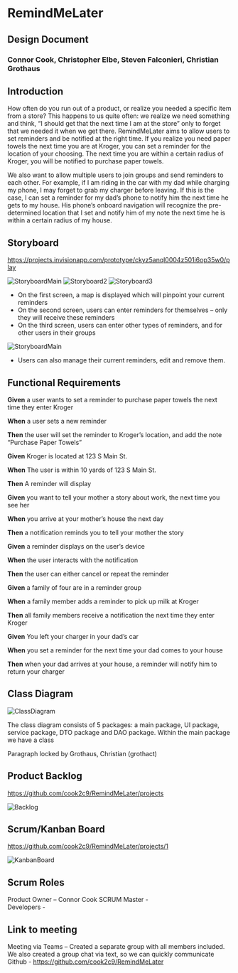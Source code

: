 # RemindMeLater
## Design Document
### Connor Cook, Christopher Elbe, Steven Falconieri, Christian Grothaus 

## Introduction 
How often do you run out of a product, or realize you needed a specific item from a store? This happens to us quite often: we realize we need something and think, “I should get that the next time I am at the store” only to forget that we needed it when we get there. RemindMeLater aims to allow users to set reminders and be notified at the right time. If you realize you need paper towels the next time you are at Kroger, you can set a reminder for the location of your choosing. The next time you are within a certain radius of Kroger, you will be notified to purchase paper towels.  

We also want to allow multiple users to join groups and send reminders to each other. For example, if I am riding in the car with my dad while charging my phone, I may forget to grab my charger before leaving. If this is the case, I can set a reminder for my dad’s phone to notify him the next time he gets to my house. His phone’s onboard navigation will recognize the pre-determined location that I set and notify him of my note the next time he is within a certain radius of my house.  

## Storyboard 
https://projects.invisionapp.com/prototype/ckyz5anql0004z501i6op35w0/play 


![StoryboardMain](https://user-images.githubusercontent.com/26448642/151712166-10061b3d-7f2c-4638-bc32-113db4d55f9b.png)
![Storyboard2](https://user-images.githubusercontent.com/26448642/151712175-28c628ff-390a-4ac2-8444-20f44ffa364d.png)
![Storyboard3](https://user-images.githubusercontent.com/26448642/151712184-24ce892a-1602-4927-ba63-3f8cbb9747a6.png)

- On the first screen, a map is displayed which will pinpoint your current reminders 
- On the second screen, users can enter reminders for themselves – only they will receive these reminders 
- On the third screen, users can enter other types of reminders, and for other users in their groups 

![StoryboardMain](https://user-images.githubusercontent.com/26448642/151712191-523c4e74-a8c9-4718-a101-2a3aeb270870.png)
- Users can also manage their current reminders, edit and remove them.  

## Functional Requirements 
**Given** a user wants to set a reminder to purchase paper towels the next time they enter Kroger  

**When** a user sets a new reminder 

**Then** the user will set the reminder to Kroger’s location, and add the note “Purchase Paper Towels”  

  
**Given** Kroger is located at 123 S Main St. 

**When** The user is within 10 yards of 123 S Main St.  

**Then** A reminder will display  

  
**Given** you want to tell your mother a story about work, the next time you see her 

**When** you arrive at your mother’s house the next day  

**Then** a notification reminds you to tell your mother the story  
  
    
**Given** a reminder displays on the user’s device  

**When** the user interacts with the notification  

**Then** the user can either cancel or repeat the reminder  

  
**Given** a family of four are in a reminder group  

**When** a family member adds a reminder to pick up milk at Kroger  

**Then** all family members receive a notification the next time they enter Kroger  

  
**Given** You left your charger in your dad’s car 

**When** you set a reminder for the next time your dad comes to your house 

**Then** when your dad arrives at your house, a reminder will notify him to return your charger 

   
## Class Diagram 
![ClassDiagram](https://user-images.githubusercontent.com/26448642/151712249-1223edec-e8d8-434a-840d-95da18b3d050.png)

The class diagram consists of 5 packages: a main package, UI package, service package, DTO package and DAO package.  Within the main package we have a class  

Paragraph locked by Grothaus, Christian (grothact)
 

## Product Backlog 
https://github.com/cook2c9/RemindMeLater/projects 

![Backlog](https://user-images.githubusercontent.com/26448642/151712274-9687903e-c142-4bf5-a43c-c54963e35413.png)

## Scrum/Kanban Board 
https://github.com/cook2c9/RemindMeLater/projects/1 

![KanbanBoard](https://user-images.githubusercontent.com/26448642/151712282-f4742639-7c43-4e1e-9f09-6d349d1efeee.png)

## Scrum Roles 
Product Owner – Connor Cook 
SCRUM Master -  
Developers -  


## Link to meeting 
Meeting via Teams – Created a separate group with all members included. We also created a group chat via text, so we can quickly communicate 
Github - https://github.com/cook2c9/RemindMeLater 
